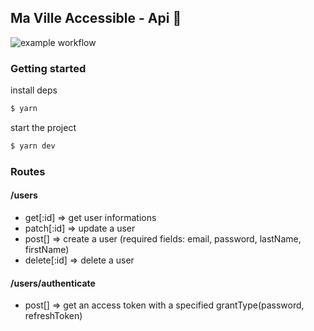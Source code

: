 ## Ma Ville Accessible - Api :rocket:

![example workflow](https://github.com/Ma-Ville-Accessible/api/actions/workflows/ci.yml/badge.svg)

### Getting started

install deps

```bash
$ yarn
```

start the project

```bash
$ yarn dev
```

### Routes

#### /users

- get[:id] => get user informations
- patch[:id] => update a user
- post[] => create a user (required fields: email, password, lastName, firstName)
- delete[:id] => delete a user

#### /users/authenticate
 - post[] => get an access token with a specified grantType(password, refreshToken)

